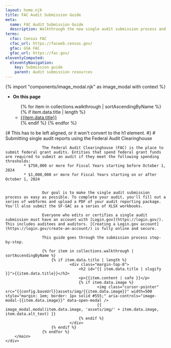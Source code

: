 ```yaml
---
layout: home.njk
title: FAC Audit Submission Guide
meta:
  name: FAC Audit Submission Guide
  description: Walkthrough the new single audit submission process and follow step-by-step instructions for completion.
terms:
  cfac: Census FAC
  cfac_url: https://facweb.census.gov/
  gfac: GSA FAC
  gfac_url: https://fac.gov/
eleventyComputed:
  eleventyNavigation:
    key: Submission guide
    parent: Audit submission resources
---
```

{% import "components/image_modal.njk" as image_modal with context %}

<div class="margin-y-4">
    <div class="grid-row">
        <nav class="desktop:grid-col-3 sticky-nav" aria-label="Secondary navigation">
            <ul class="usa-sidenav">
                <li class="usa-sidenav__item">
                    <p><b>On this page</b></p>
                    <ul class="usa-sidenav__sublist">
                        {% for item in collections.walkthrough | sortAscendingByName %}
                            {% if item.data.title | length %}
<li class="usa-sidenav__item">
    <a href="#{{item.data.id}}">{{item.data.title}}</a>
</li>
                            {% endif %}
                        {% endfor %}
                    </ul>
                </li>
            </ul>
        </nav>
        <main id="main-content" class="desktop:grid-col-8 main-content usa-prose">
{# This has to be left aligned, or it won't convert to the h1 element. #}
# Submitting single audit reports using the Federal Audit Clearinghouse

                    The Federal Audit Clearinghouse (FAC) is the place to submit federal grant audits. Entities that spend federal grant funds are required to submit an audit if they meet the following spending thresholds:
            * $750,000 or more for Fiscal Years starting before October 1, 2024  
            * $1,000,000 or more for Fiscal Years starting on or after October 1, 2024

                    
                    Our goal is to make the single audit submission process as easy as possible. To complete your audit, you'll fill out a series of webforms and upload a PDF of your audit reporting package. You'll also submit the SF-SAC as a series of XLSX workbooks.

                    Everyone who edits or certifies a single audit submission must have an account with [Login.gov](https://login.gov/). This includes auditees and auditors. [Creating a Login.gov account](https://login.gov/create-an-account/) is fully online and secure.

                    This guide goes through the submission process step-by-step.

                    {% for item in collections.walkthrough | sortAscendingByName %}
                        {% if item.data.title | length %}
                                <div class="margin-top-8">
                                    <h2 id="{{ item.data.title | slugify }}">{{item.data.title}}</h2>
                                    <p>{{item.content | safe }}</p>
                                    {% if item.data.image %}
                                            <img class="cursor-pointer" src="{{config.baseUrl}}assets/img/{{item.data.image}}" width=500 style="margin: 1em; border: 1px solid #555;" aria-controls="image-modal-{{item.data.image}}" data-open-modal />
                                            {{ image_modal.modal(item.data.image, 'assets/img/' + item.data.image, item.data.alt_text) }}
                                    {% endif %}
                                </div>
                        {% endif %}
                    {% endfor %}
        </main>
    </div>
</div>
